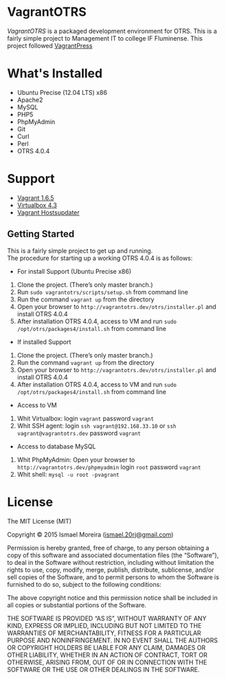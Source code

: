 # VagrantOTRS

*VagrantOTRS* is a packaged development environment for OTRS.
This is a fairly simple project to Management IT to college IF Fluminense.
This project followed [VagrantPress](https://github.com/chad-thompson/vagrantpress)

# What's Installed

+ Ubuntu Precise (12.04 LTS) x86
+ Apache2
+ MySQL
+ PHP5
+ PhpMyAdmin
+ Git
+ Curl
+ Perl
+ OTRS 4.0.4

# Support

+ [Vagrant 1.6.5](https://www.vagrantup.com/download-archive/v1.6.5.html)
+ [Virtualbox 4.3](https://www.virtualbox.org/wiki/Downloads)
+ [Vagrant Hostsupdater](https://github.com/cogitatio/vagrant-hostsupdater)

## Getting Started

This is a fairly simple project to get up and running.  
The procedure for starting up a working OTRS 4.0.4 is as follows:

+ For install Support (Ubuntu Precise x86)

1. Clone the project.  (There’s only master branch.)
2. Run `sudo vagrantotrs/scripts/setup.sh` from command line
3. Run the command `vagrant up` from the directory
4. Open your browser to `http://vagrantotrs.dev/otrs/installer.pl` and install OTRS 4.0.4
5. After installation OTRS 4.0.4, access to VM and run `sudo /opt/otrs/packages4/install.sh` from command line

+ If installed Support

1. Clone the project.  (There’s only master branch.)
2. Run the command `vagrant up` from the directory
3. Open your browser to `http://vagrantotrs.dev/otrs/installer.pl` and install OTRS 4.0.4
4. After installation OTRS 4.0.4, access to VM and run `sudo /opt/otrs/packages4/install.sh` from command line

+ Access to VM

1. Whit Virtualbox: login `vagrant` password `vagrant`
2. Whit SSH agent: login `ssh vagrant@192.168.33.10` or `ssh vagrant@vagrantotrs.dev` password `vagrant`

+ Access to database MySQL

1. Whit PhpMyAdmin: Open your browser to `http://vagrantotrs.dev/phpmyadmin` login `root` password `vagrant`
2. Whit shell: `mysql -u root -pvagrant`

# License

The MIT License (MIT)

Copyright © 2015 Ismael Moreira (ismael.20rj@gmail.com)

Permission is hereby granted, free of charge, to any person obtaining a copy of this software and associated documentation files (the “Software”), to deal in the Software without restriction, including without limitation the rights to use, copy, modify, merge, publish, distribute, sublicense, and/or sell copies of the Software, and to permit persons to whom the Software is furnished to do so, subject to the following conditions:

The above copyright notice and this permission notice shall be included in all copies or substantial portions of the Software.

THE SOFTWARE IS PROVIDED “AS IS”, WITHOUT WARRANTY OF ANY KIND, EXPRESS OR IMPLIED, INCLUDING BUT NOT LIMITED TO THE WARRANTIES OF MERCHANTABILITY, FITNESS FOR A PARTICULAR PURPOSE AND NONINFRINGEMENT. IN NO EVENT SHALL THE AUTHORS OR COPYRIGHT HOLDERS BE LIABLE FOR ANY CLAIM, DAMAGES OR OTHER LIABILITY, WHETHER IN AN ACTION OF CONTRACT, TORT OR OTHERWISE, ARISING FROM, OUT OF OR IN CONNECTION WITH THE SOFTWARE OR THE USE OR OTHER DEALINGS IN THE SOFTWARE.
